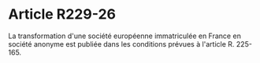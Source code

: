 # Article R229-26

La transformation d'une société européenne immatriculée en France en société anonyme est publiée dans les conditions prévues à l'article R. 225-165.
